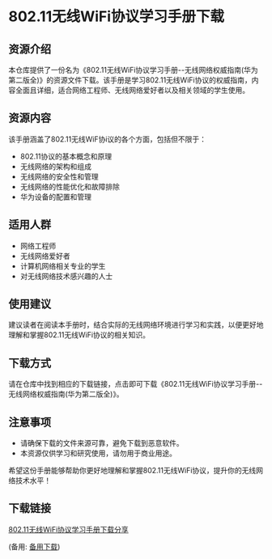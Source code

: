  # 802.11无线WiFi协议学习手册下载

 ## 资源介绍

 本仓库提供了一份名为《802.11无线WiFi协议学习手册--无线网络权威指南(华为第二版全)》的资源文件下载。该手册是学习802.11无线WiFi协议的权威指南，内容全面且详细，适合网络工程师、无线网络爱好者以及相关领域的学生使用。

 ## 资源内容

 该手册涵盖了802.11无线WiF协i议的各个方面，包括但不限于：

 - 802.11协议的基本概念和原理
 - 无线网络的架构和组成
 - 无线网络的安全性和管理
 - 无线网络的性能优化和故障排除
 - 华为设备的配置和管理

 ## 适用人群

 - 网络工程师
 - 无线网络爱好者
 - 计算机网络相关专业的学生
 - 对无线网络技术感兴趣的人士

 ## 使用建议

 建议读者在阅读本手册时，结合实际的无线网络环境进行学习和实践，以便更好地理解和掌握802.11无线WiFi协议的相关知识。

 ## 下载方式

 请在仓库中找到相应的下载链接，点击即可下载《802.11无线WiFi协议学习手册--无线网络权威指南(华为第二版全)》。

 ## 注意事项

 - 请确保下载的文件来源可靠，避免下载到恶意软件。
 - 本资源仅供学习和研究使用，请勿用于商业用途。

 希望这份手册能够帮助你更好地理解和掌握802.11无线WiFi协议，提升你的无线网络技术水平！

 ## 下载链接
 [802.11无线WiFi协议学习手册下载分享](https://pan.quark.cn/s/a41bdc7110f1) 

 (备用: [备用下载](https://pan.baidu.com/s/1PSFbV4R4nB0vJN1Lz8zMAA?pwd=1234
 ))
